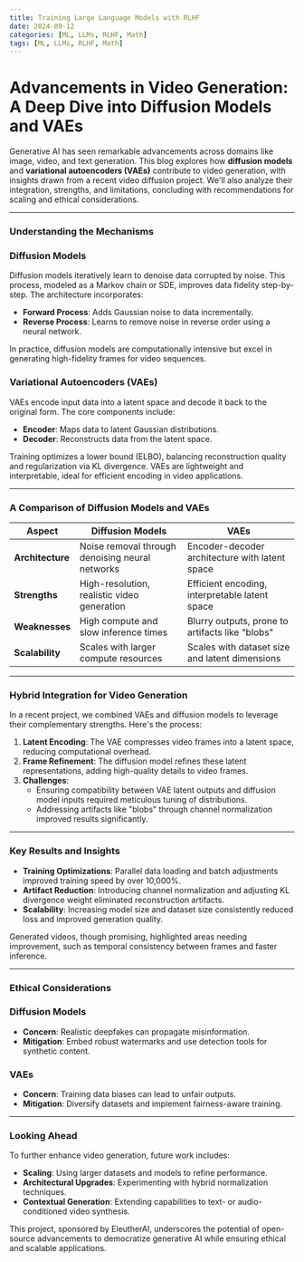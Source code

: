 ```yaml
---
title: Training Large Language Models with RLHF
date: 2024-09-12
categories: [ML, LLMs, RLHF, Math]
tags: [ML, LLMs, RLHF, Math]
---
```


# **Advancements in Video Generation: A Deep Dive into Diffusion Models and VAEs**

Generative AI has seen remarkable advancements across domains like image, video, and text generation. This blog explores how **diffusion models** and **variational autoencoders (VAEs)** contribute to video generation, with insights drawn from a recent video diffusion project. We'll also analyze their integration, strengths, and limitations, concluding with recommendations for scaling and ethical considerations.

---

### **Understanding the Mechanisms**

### **Diffusion Models**

Diffusion models iteratively learn to denoise data corrupted by noise. This process, modeled as a Markov chain or SDE, improves data fidelity step-by-step. The architecture incorporates:

- **Forward Process**: Adds Gaussian noise to data incrementally.
- **Reverse Process**: Learns to remove noise in reverse order using a neural network.

In practice, diffusion models are computationally intensive but excel in generating high-fidelity frames for video sequences.

### **Variational Autoencoders (VAEs)**

VAEs encode input data into a latent space and decode it back to the original form. The core components include:

- **Encoder**: Maps data to latent Gaussian distributions.
- **Decoder**: Reconstructs data from the latent space.

Training optimizes a lower bound (ELBO), balancing reconstruction quality and regularization via KL divergence. VAEs are lightweight and interpretable, ideal for efficient encoding in video applications.

---

### **A Comparison of Diffusion Models and VAEs**

| **Aspect** | **Diffusion Models** | **VAEs** |
| --- | --- | --- |
| **Architecture** | Noise removal through denoising neural networks | Encoder-decoder architecture with latent space |
| **Strengths** | High-resolution, realistic video generation | Efficient encoding, interpretable latent space |
| **Weaknesses** | High compute and slow inference times | Blurry outputs, prone to artifacts like "blobs" |
| **Scalability** | Scales with larger compute resources | Scales with dataset size and latent dimensions |

---

### **Hybrid Integration for Video Generation**

In a recent project, we combined VAEs and diffusion models to leverage their complementary strengths. Here's the process:

1. **Latent Encoding**: The VAE compresses video frames into a latent space, reducing computational overhead.
2. **Frame Refinement**: The diffusion model refines these latent representations, adding high-quality details to video frames.
3. **Challenges**:
    - Ensuring compatibility between VAE latent outputs and diffusion model inputs required meticulous tuning of distributions.
    - Addressing artifacts like "blobs" through channel normalization improved results significantly.

---

### **Key Results and Insights**

- **Training Optimizations**: Parallel data loading and batch adjustments improved training speed by over 10,000%.
- **Artifact Reduction**: Introducing channel normalization and adjusting KL divergence weight eliminated reconstruction artifacts.
- **Scalability**: Increasing model size and dataset size consistently reduced loss and improved generation quality.

Generated videos, though promising, highlighted areas needing improvement, such as temporal consistency between frames and faster inference.

---

### **Ethical Considerations**

### **Diffusion Models**

- **Concern**: Realistic deepfakes can propagate misinformation.
- **Mitigation**: Embed robust watermarks and use detection tools for synthetic content.

### **VAEs**

- **Concern**: Training data biases can lead to unfair outputs.
- **Mitigation**: Diversify datasets and implement fairness-aware training.

---

### **Looking Ahead**

To further enhance video generation, future work includes:

- **Scaling**: Using larger datasets and models to refine performance.
- **Architectural Upgrades**: Experimenting with hybrid normalization techniques.
- **Contextual Generation**: Extending capabilities to text- or audio-conditioned video synthesis.

This project, sponsored by EleutherAI, underscores the potential of open-source advancements to democratize generative AI while ensuring ethical and scalable applications.
